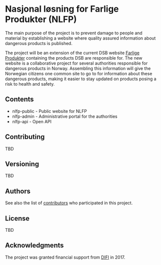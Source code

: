 # Nasjonal løsning for Farlige Produkter (NLFP)

The main purpose of the project is to prevent damage to people and material by establishing a website 
where quality assured information about dangerous products is published. 

The project will be an extension of the current DSB website [Farlige Produkter](https://www.farligeprodukter.no/)
containing the products DSB are responsible for. 
The new website is a collaborative project for several authorities responsible for dangerous products in Norway.
Assembling this information will give the Norwegian citizens one common site to go to for information about these dangerous products, 
making it easier to stay updated on products posing a risk to health and safety.


## Contents
* nlfp-public - Public website for NLFP
* nlfp-admin - Administrative portal for the authorities
* nlfp-api - Open API


## Contributing
TBD

## Versioning
TBD

## Authors
See also the list of [contributors](https://github.com/dsb-norge/nlfp/graphs/contributors) who participated in this project.

## License
TBD

## Acknowledgments
The project was granted financial support from [DIFI](https://www.difi.no/fagomrader-og-tjenester/digitalisering-og-samordning/finansiering-av-ikt-prosjekter/medfinansiering-av-digitaliseringsprosjekt/prosjekt-som-har-fatt-stotte-i-2017) in 2017.

